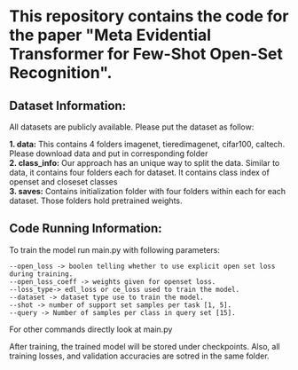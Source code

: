 
# This repository contains the code for the paper "Meta Evidential Transformer for Few-Shot Open-Set Recognition".
## Dataset Information:

All datasets are publicly available. Please put the dataset as follow:

**1. data:**
        This contains 4 folders imagenet, tieredimagenet, cifar100, caltech. Please download data and put in corresponding folder      
**2. class_info:**
        Our approach has an unique way to split the data. Similar to data, it contains four folders each for dataset. It contains class index of openset and closeset classes    
**3. saves:**
        Contains initialization folder with four folders within each for each dataset. Those folders hold pretrained weights.

## Code Running Information:
To train the model run main.py with following parameters:
  
    --open_loss -> boolen telling whether to use explicit open set loss during training.
    --open_loss_coeff -> weights given for openset loss.
    --loss_type-> edl_loss or ce_loss used to train the model.
    --dataset -> dataset type use to train the model.
    --shot -> number of support set samples per task [1, 5].
    --query -> Number of samples per class in query set [15].

For other commands directly look at main.py

After training, the trained model will be stored under checkpoints. Also, all training losses, and validation accuracies are sotred in the same folder.
